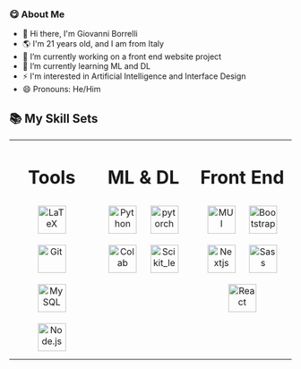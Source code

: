 ### 😋 About Me
<!--
**GiovanniBorrelli/GiovanniBorrelli** is a ✨ _special_ ✨ repository because its `README.md` (this file) appears on your GitHub profile.
-->
- 👋 Hi there, I'm Giovanni Borrelli
- 🌎 I'm 21 years old, and I am from Italy
- 🔭 I’m currently working on a front end website project
- 🌱 I’m currently learning ML and DL
- ⚡ I'm interested in Artificial Intelligence and Interface Design
- 😄 Pronouns: He/Him


## 📚 My Skill Sets  

<table><tr><td valign="top" width="30%">
  
<div align="center"> 
  <h1>Tools</h1>
</div>

<div align="center">  
<a href="https://www.latex-project.org/" target="_blank"><img style="margin: 10px" src="https://profilinator.rishav.dev/skills-assets/latex.png" alt="LaTeX" height="50" /></a>  
<a href="https://github.com/" target="_blank"><img style="margin: 10px" src="https://profilinator.rishav.dev/skills-assets/git-scm-icon.svg" alt="Git" height="50" /></a>  <a href="https://www.mysql.com/" target="_blank"><img style="margin: 10px" src="https://profilinator.rishav.dev/skills-assets/mysql-original-wordmark.svg" alt="MySQL" height="50" /></a>  
<a href="https://nodejs.org/" target="_blank"><img style="margin: 10px" src="https://profilinator.rishav.dev/skills-assets/nodejs-original-wordmark.svg" alt="Node.js" height="50" /></a>  
</div>

</td><td valign="top" width="35%">

<div align="center"> 
  <h1>ML & DL</h1>
</div>  

<div align="center">  
<a href="https://www.python.org/" target="_blank"><img style="margin: 10px" src="https://profilinator.rishav.dev/skills-assets/python-original.svg" alt="Python" height="50" /></a>  
<a href="https://pytorch.org/" target="_blank"><img style="margin: 10px" src="https://profilinator.rishav.dev/skills-assets/pytorch-icon.svg" alt="pytorch" height="50" /></a> 
<a href="https://colab.research.google.com/?hl=it" target="_blank"><img style="margin: 10px" src="https://upload.wikimedia.org/wikipedia/commons/d/d0/Google_Colaboratory_SVG_Logo.svg" alt="Colab" height="50" /></a>  
<a href="https://www.python.org/" target="_blank"><img style="margin: 10px" src="https://upload.wikimedia.org/wikipedia/commons/0/05/Scikit_learn_logo_small.svg" alt="Scikit_learn" height="50" /></a>
</div>

</td><td valign="top" width="35%">

<div align="center"> 
  <h1>Front End</h1>
</div>

<div align="middle">  
<a href="https://mui.com/" target="_blank"><img style="margin: 10px" src="https://upload.wikimedia.org/wikipedia/commons/d/dc/Logo_material_design.svg" alt="MUI" height="50" /></a>  
<a href="https://getbootstrap.com/" target="_blank"><img style="margin: 10px" src="https://upload.wikimedia.org/wikipedia/commons/b/b2/Bootstrap_logo.svg" alt="Bootstrap" height="50" /></a>  
<a href="https://nextjs.org/" target="_blank"><img style="margin: 10px" src="https://www.svgrepo.com/show/354113/nextjs-icon.svg" alt="Nextjs" height="50" /></a>  
<a href="https://sass-lang.com/" target="_blank"><img style="margin: 10px" src="https://cdn.worldvectorlogo.com/logos/sass-1.svg" alt="Sass" height="50" /></a> 
<a href="https://react.com/" target="_blank"><img style="margin: 10px" src="https://upload.wikimedia.org/wikipedia/commons/4/47/React.svg" alt="React" height="50" /></a> 
  
</div>

</td></tr></table>  

<br/> 
